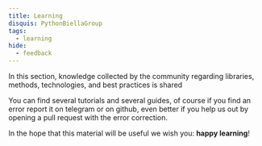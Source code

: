 ```yaml
---
title: Learning
disquis: PythonBiellaGroup
tags:
  - learning
hide:
  - feedback
---
```


In this section, knowledge collected by the community regarding libraries, methods, technologies, and best practices is shared

You can find several tutorials and several guides, of course if you find an error report it on telegram or on github, even better if you help us out by opening a pull request with the error correction.

In the hope that this material will be useful we wish you: **happy learning**!
